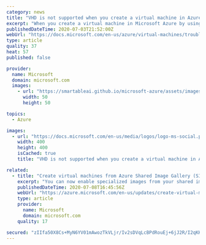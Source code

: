 ```yaml
---
category: news
title: "VHD is not supported when you create a virtual machine in Azure"
excerpt: "When you create a virtual machine in Microsoft Azure by using an uploaded VHD, the deployment fails and returns the following error message: New-AzureRmVM : Long running operation failed with status 'Failed'."
publishedDateTime: 2020-07-03T21:52:00Z
webUrl: "https://docs.microsoft.com/en-us/azure/virtual-machines/troubleshooting/vhd-not-supported-vm-azure"
type: article
quality: 37
heat: 57
published: false

provider:
  name: Microsoft
  domain: microsoft.com
  images:
    - url: "https://smartableai.github.io/microsoft-azure/assets/images/organizations/microsoft.com-50x50.jpg"
      width: 50
      height: 50

topics:
  - Azure

images:
  - url: "https://docs.microsoft.com/en-us/media/logos/logo-ms-social.png"
    width: 400
    height: 400
    isCached: true
    title: "VHD is not supported when you create a virtual machine in Azure"

related:
  - title: "Create virtual machines from Azure Shared Image Gallery (SIG)"
    excerpt: "You can now enable specialized images from your shared image gallery (SIG) for lab users to create virtual machines."
    publishedDateTime: 2020-07-08T16:45:56Z
    webUrl: "https://azure.microsoft.com/en-us/updates/create-virtual-machines-from-azure-shared-image-gallery-sig/"
    type: article
    provider:
      name: Microsoft
      domain: microsoft.com
    quality: 17

secured: "zIIfa50X8Cs+MyN6YV01mAwozTkVLjr/Iv2sDVqLcBPdRouEj+6jJ2R/I2qKKtecGw7SK1gAVsJP+M1QgDWM5hq1R3ISxP7U6PYrlI/B2CSy7Mqm8cCqnuJC2+4z3d3g+Uvpbg43/MSNw70AEc5Z1PUWqN309UcZy2N5NzrpgVKBYR+4XtIuSnlueRHQ37mf6882J45Yr+IYt+Lpah5arXmSxAgWAxhfi/YDLjXS+wbEdyKuIlUtFhsFwVcgppoHXkE0MwsxZzHZk63MjDKOHqA9+D/qzMLRkUAOvQDrm6YB3lD8olASGct2igFTJK8YW53m7sGW3Yvt2LRhszqrSw==;/o8FFqAhLECySNSeN4VMPg=="
---
```


